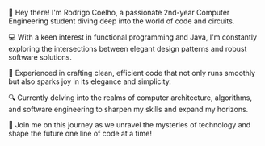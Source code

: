 👋 Hey there! I'm Rodrigo Coelho, a passionate 2nd-year Computer Engineering student diving deep into the world of code and circuits.

💻 With a keen interest in functional programming and Java, I'm constantly exploring the intersections between elegant design patterns and robust software solutions.

🌟 Experienced in crafting clean, efficient code that not only runs smoothly but also sparks joy in its elegance and simplicity.

🔍 Currently delving into the realms of computer architecture, algorithms, and software engineering to sharpen my skills and expand my horizons.

🚀 Join me on this journey as we unravel the mysteries of technology and shape the future one line of code at a time!
